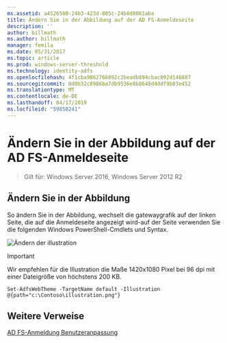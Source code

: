 ```yaml
---
ms.assetid: a4526500-24b3-423d-805c-24b0d8061aba
title: Ändern Sie in der Abbildung auf der AD FS-Anmeldeseite
description: ''
author: billmath
ms.author: billmath
manager: femila
ms.date: 05/31/2017
ms.topic: article
ms.prod: windows-server-threshold
ms.technology: identity-adfs
ms.openlocfilehash: 4f1cba9862766092c2beadb894cbac092d146887
ms.sourcegitcommit: 0d0b32c8986ba7db9536e0b8648d4ddf9b03e452
ms.translationtype: MT
ms.contentlocale: de-DE
ms.lasthandoff: 04/17/2019
ms.locfileid: "59858241"
---
```

# <a name="change-the-illustration-on-the-ad-fs-sign-in-page"></a>Ändern Sie in der Abbildung auf der AD FS-Anmeldeseite

>Gilt für: Windows Server 2016, Windows Server 2012 R2

## <a name="change-the-illustration"></a>Ändern Sie in der Abbildung  


So ändern Sie in der Abbildung, wechselt die gatewaygrafik auf der linken Seite, die auf die Anmeldeseite angezeigt wird\-auf der Seite verwenden Sie die folgenden Windows PowerShell-Cmdlets und Syntax.  

![Ändern der illustration](media/AD-FS-user-sign-in-customization/ADFS_Blue_Custom2.png)
  
> [!IMPORTANT]  
> Wir empfehlen für die Illustration die Maße 1420x1080 Pixel bei 96 dpi mit einer Dateigröße von höchstens 200 KB.  
  
 
    Set-AdfsWebTheme -TargetName default -Illustration @{path="c:\Contoso\illustration.png"}  

## <a name="additional-references"></a>Weitere Verweise 
[AD FS-Anmeldung Benutzeranpassung](AD-FS-user-sign-in-customization.md)  
  
  

